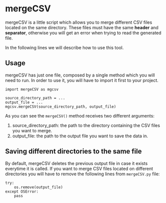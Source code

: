 # mergeCSV

mergeCSV is a little script which allows you to merge different CSV files located on the same directory. These files must have the same **header** and **separator**, otherwise you will get an error when trying to read the generated file.

In the following lines we will describe how to use this tool.

## Usage

mergeCSV has just one file, composed by a single method which you will need to run. In order to use it, you will have to import it first to your project.

```
import mergeCSV as mgcsv

source_directory_path = ...
output_file = ...
mgcsv.mergeCSV(source_directory_path, output_file)
```

As you can see the `mergeCSV()` method receives two different arguments:
1. source_directory_path: the path to the directory containing the CSV files you want to merge.
2. output_file: the path to the output file you want to save the data in.

## Saving different directories to the same file

By default, mergeCSV deletes the previous output file in case it exists everytime it is called. If you want to merge CSV files located on different directories you will have to remove the following lines from `mergeCSV.py` file:

```
try:
    os.remove(output_file)
except OSError:
    pass
```



